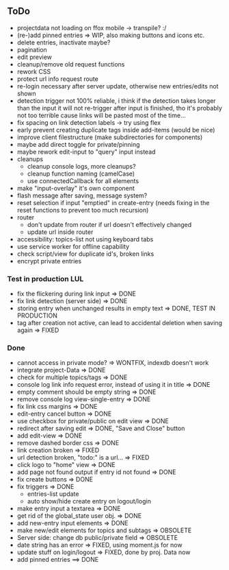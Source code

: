 ## ToDo

* projectdata not loading on ffox mobile -> transpile? :/
* (re-)add pinned entries => WIP, also making buttons and icons etc.
* delete entries, inactivate maybe?
* pagination
* edit preview
* cleanup/remove old request functions
* rework CSS
* protect url info request route
* re-login necessary after server update,
  otherwise new entries/edits not shown
* detection trigger not 100% reliable, i think if the detection takes
  longer than the input it will not re-trigger after input is finished,
  tho it's probably not too terrible cause links will be pasted most of
  the time...
* fix spacing on link detection labels -> try using flex
* early prevent creating duplicate tags inside add-items (would be nice)
* improve client filestructure (make subdirectories for components)
* maybe add direct toggle for private/pinning
* maybe rework edit-input to "query" input instead
* cleanups
  - cleanup console logs, more cleanups?
  - cleanup function naming (camelCase)
  - use connectedCallback for all elements
* make "input-overlay" it's own component
* flash message after saving, message system?
* reset selection if input "emptied" in create-entry
  (needs fixing in the reset functions to prevent too much recursion)
* router
  - don't update from router if url doesn't effectively changed
  - update url inside router
* accessibility: topics-list not using keyboard tabs
* use service worker for offline capability
* check script/view for duplicate id's, broken links
* encrypt private entries

### Test in production LUL

* fix the flickering during link input => DONE
* fix link detection (server side) => DONE
* storing entry when unchanged results in empty text => DONE, TEST IN PRODUCTION
* tag after creation not active, can lead to accidental deletion
  when saving again => FIXED

### Done

* cannot access in private mode? => WONTFIX, indexdb doesn't work
* integrate project-Data => DONE
* check for multiple topics/tags => DONE
* console log link info request error, instead of using it in title => DONE
* empty comment should be empty string => DONE
* remove console log view-single-entry => DONE
* fix link css margins => DONE
* edit-entry cancel button => DONE
* use checkbox for private/public on edit view => DONE
* redirect after saving edit => DONE, "Save and Close" button
* add edit-view => DONE
* remove dashed border css => DONE
* link creation broken => FIXED
* url detection broken, "todo:" is a url... => FIXED
* click logo to "home" view => DONE
* add page not found output if entry id not found => DONE
* fix create buttons => DONE
* fix triggers => DONE
  - entries-list update
  - auto show/hide create entry on logout/login
* make entry input a textarea => DONE
* get rid of the global_state user obj. => DONE
* add new-entry input elements => DONE
* make new/edit elements for topics and subtags => OBSOLETE
* Server side: change db public/private field => OBSOLETE
* date string has an error => FIXED, using moment.js for now
* update stuff on login/logout => FIXED, done by proj. Data now
* add pinned entries ==> DONE
